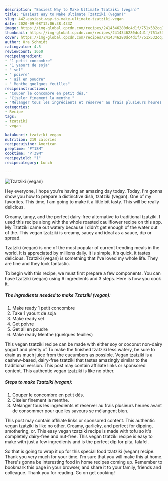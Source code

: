 ```yaml
---
description: "Easiest Way to Make Ultimate Tzatziki (vegan)"
title: "Easiest Way to Make Ultimate Tzatziki (vegan)"
slug: 442-easiest-way-to-make-ultimate-tzatziki-vegan
date: 2020-09-08T12:06:38.433Z
image: https://img-global.cpcdn.com/recipes/2414346280dc4d1f/751x532cq70/tzatziki-vegan-photo-principale-de-la-recette.jpg
thumbnail: https://img-global.cpcdn.com/recipes/2414346280dc4d1f/751x532cq70/tzatziki-vegan-photo-principale-de-la-recette.jpg
cover: https://img-global.cpcdn.com/recipes/2414346280dc4d1f/751x532cq70/tzatziki-vegan-photo-principale-de-la-recette.jpg
author: Ora Schmidt
ratingvalue: 4.5
reviewcount: 1650
recipeingredient:
- "1 petit concombre"
- "1 yaourt de soja"
- " sel"
- " poivre"
- " ail en poudre"
- " Menthe quelques feuilles"
recipeinstructions:
- "Couper le concombre en petit dés."
- "Ciseler finement la menthe."
- "Mélanger tous les ingrédients et réserver au frais plusieurs heures avant de consommer pour que les saveurs se mélangent bien."
categories:
- Recipe
tags:
- tzatziki
- vegan

katakunci: tzatziki vegan 
nutrition: 219 calories
recipecuisine: American
preptime: "PT18M"
cooktime: "PT39M"
recipeyield: "1"
recipecategory: Lunch

---
```



![Tzatziki (vegan)](https://img-global.cpcdn.com/recipes/2414346280dc4d1f/751x532cq70/tzatziki-vegan-photo-principale-de-la-recette.jpg)

Hey everyone, I hope you're having an amazing day today. Today, I'm gonna show you how to prepare a distinctive dish, tzatziki (vegan). One of my favorites. This time, I am going to make it a little bit tasty. This will be really delicious.

Creamy, tangy, and the perfect dairy-free alternative to traditional tzatziki. I used this recipe along with the whole roasted cauliflower recipe on this app. My Tzatziki came out watery because I didn&#39;t get enough of the water out of the. This vegan tzatziki is creamy, saucy and ideal as a sauce, dip or spread.

Tzatziki (vegan) is one of the most popular of current trending meals in the world. It is appreciated by millions daily. It is simple, it's quick, it tastes delicious. Tzatziki (vegan) is something that I've loved my whole life. They are fine and they look fantastic.


To begin with this recipe, we must first prepare a few components. You can have tzatziki (vegan) using 6 ingredients and 3 steps. Here is how you cook it.

<!--inarticleads1-->

##### The ingredients needed to make Tzatziki (vegan):

1. Make ready 1 petit concombre
1. Take 1 yaourt de soja
1. Make ready  sel
1. Get  poivre
1. Get  ail en poudre
1. Make ready  Menthe (quelques feuilles)


This vegan tzatziki recipe can be made with either soy or coconut non-dairy yogurt and plenty of To make the finished tzatziki less watery, be sure to drain as much juice from the cucumbers as possible. Vegan tzatziki is a cashew-based, dairy-free tzatziki that tastes amazingly similar to the traditional version. This post may contain affiliate links or sponsored content. This authentic vegan tzatziki is like no other. 

<!--inarticleads2-->

##### Steps to make Tzatziki (vegan):

1. Couper le concombre en petit dés.
1. Ciseler finement la menthe.
1. Mélanger tous les ingrédients et réserver au frais plusieurs heures avant de consommer pour que les saveurs se mélangent bien.


This post may contain affiliate links or sponsored content. This authentic vegan tzatziki is like no other. Creamy, garlicky, and perfect for dipping, smothering, or. This easy vegan tzatziki recipe is made with tofu so it&#39;s completely dairy-free and nut-free. This vegan tzatziki recipe is easy to make with just a few ingredients and is the perfect dip for pita, falafel. 

So that is going to wrap it up for this special food tzatziki (vegan) recipe. Thank you very much for your time. I'm sure that you will make this at home. There's gonna be interesting food in home recipes coming up. Remember to bookmark this page in your browser, and share it to your family, friends and colleague. Thank you for reading. Go on get cooking!
